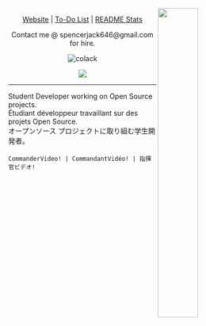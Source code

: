 <a>
  <img width="40%" src="https://giffiles.alphacoders.com/453/4534.gif" align="right" />
</a>

<p align="center">
    <a href="https://watermelonkatana.com">Website</a> |
    <a href="https://watermelonkatana.com/todo.txt">To-Do List</a> |
    <a href="https://github.com/Colack/Colack/blob/main/STATS.md">README Stats</a>
</p>

<p align="center">Contact me @ spencerjack646@gmail.com for hire.</p>

<p align="center"> 
    <img src="https://komarev.com/ghpvc/?username=colack&label=Profile%20views&color=0e75b6&style=flat" alt="colack" />
</p>

<p align="center">
  <a href="https://skillicons.dev">
    <img src="https://skillicons.dev/icons?i=c,html,java,js,py,v" />
  </a>
</p>

--- 

Student Developer working on Open Source projects.<br>
Étudiant développeur travaillant sur des projets Open Source.<br>
オープンソース プロジェクトに取り組む学生開発者。<br> <br>
`CommanderVideo! | CommandantVidéo! | 指揮官ビデオ!`
